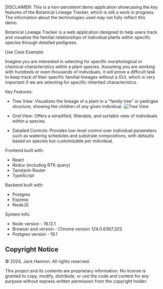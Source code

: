 DISCLAIMER: This is a non-persistent demo application showcasing the key features of the Botanical Lineage Tracker, which is still a work in progress. The information about the technologies used may not fully reflect this demo.


Botanical Lineage Tracker is a web application designed to help users track and visualize the familial relationships of individual plants within specific species through detailed pedigrees.

Use Case Example:

Imagine you are interested in selecting for specific morphological or chemical characteristics within a plant species.
Assuming you are working with hundreds or even thousands of individuals, it will prove a difficult task to keep track 
of their specific familial lineages without a GUI, which is very important if we are selecting for specific inherited 
characteristics.


Key Features:

 - Tree View: Visualizes the lineage of a plant in a "family tree" or pedrigee structure, showing the children of any given individual.
![Tree View](https://i.gyazo.com/83e1788cd815af940ed616ecac4e4beb.png)

 - Grid View: Offers a simplified, filterable, and sortable view of individuals within a species.

 - Detailed Controls: Provides low-level control over individual parameters such as watering schedules and substrate compositions, with defaults based on species but customizable per individual.

Frontend built with:
 - React
 - Redux (including RTK query)
 - Tanstack-Router
 - TypeScript

Backend built with:
 - Postgres
 - Express
 - NodeJS

System Info:
 - Node version - 18.12.1
 - Browser and version - Chrome version 124.0.6367.203
 - Postgres version - 16.1

## Copyright Notice

© 2024, Jack Hannon. All rights reserved.

This project and its contents are proprietary information. No license is granted to copy, modify, distribute, or use the code and content for any purpose without express written permission from the copyright holder.
